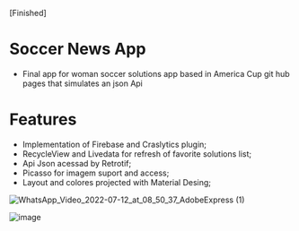 [Finished]

# Soccer News App

- Final app for woman soccer solutions app based in America Cup git hub pages that simulates an json Api

# Features

- Implementation of Firebase and Craslytics plugin; 
- RecycleView and Livedata for refresh of favorite solutions list;
- Api Json acessad by Retrotif;
- Picasso for imagem suport and access;
- Layout and colores projected with Material Desing;


![WhatsApp_Video_2022-07-12_at_08_50_37_AdobeExpress (1)](https://user-images.githubusercontent.com/91965545/178485716-f7fc7fe5-bdbe-4022-a535-3376287ff356.gif)


![image](https://user-images.githubusercontent.com/91965545/178483382-8354278e-faef-4b5c-921b-c9f1039d2796.png)
